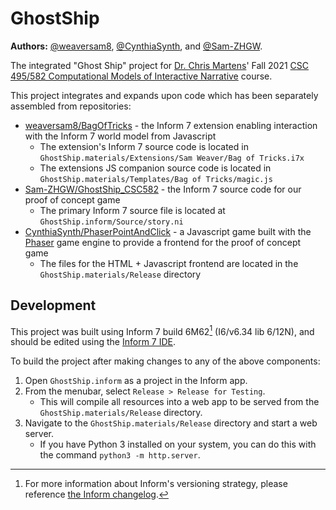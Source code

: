 # GhostShip

**Authors:** [@weaversam8](https://github.com/weaversam8), [@CynthiaSynth](https://github.com/CynthiaSynth), and [@Sam-ZHGW](https://github.com/Sam-ZHGW).

The integrated "Ghost Ship" project for [Dr. Chris Martens](https://sites.google.com/ncsu.edu/cmartens)' Fall 2021 [CSC 495/582 Computational Models of Interactive Narrative](https://sites.google.com/ncsu.edu/csc582-f2021) course.

This project integrates and expands upon code which has been separately assembled from repositories:

- [weaversam8/BagOfTricks](https://github.com/weaversam8/BagOfTricks) - the Inform 7 extension enabling interaction with the Inform 7 world model from Javascript
  - The extension's Inform 7 source code is located in `GhostShip.materials/Extensions/Sam Weaver/Bag of Tricks.i7x`
  - The extensions JS companion source code is located in `GhostShip.materials/Templates/Bag of Tricks/magic.js`
- [Sam-ZHGW/GhostShip_CSC582](https://github.com/Sam-ZHGW/GhostShip_CSC582) - the Inform 7 source code for our proof of concept game
  - The primary Inform 7 source file is located at `GhostShip.inform/Source/story.ni`
- [CynthiaSynth/PhaserPointAndClick](https://github.com/CynthiaSynth/PhaserPointAndClick) - a Javascript game built with the [Phaser](https://phaser.io/) game engine to provide a frontend for the proof of concept game
  - The files for the HTML + Javascript frontend are located in the `GhostShip.materials/Release` directory

## Development

This project was built using Inform 7 build 6M62[^1] (I6/v6.34 lib 6/12N), and should be edited using the [Inform 7 IDE](http://inform7.com/downloads/).

[^1]: For more information about Inform's versioning strategy, please reference [the Inform changelog](http://inform7.com/changes/CI_1_1.html).

To build the project after making changes to any of the above components:

1. Open `GhostShip.inform` as a project in the Inform app.
2. From the menubar, select `Release > Release for Testing`.
   - This will compile all resources into a web app to be served from the `GhostShip.materials/Release` directory.
3. Navigate to the `GhostShip.materials/Release` directory and start a web server.
   - If you have Python 3 installed on your system, you can do this with the command `python3 -m http.server`.
